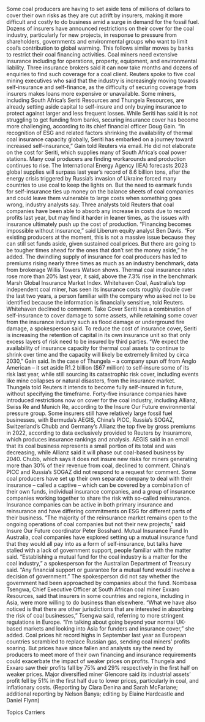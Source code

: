 Some coal producers are having to set aside tens of millions of dollars to cover their own risks as they are cut adrift by insurers, making it more difficult and costly to do business amid a surge in demand for the fossil fuel.
Dozens of insurers have announced restrictions on their cover for the coal industry, particularly for new projects, in response to pressure from shareholders, governments and environmental groups who want to limit coal’s contribution to global warming. This follows similar moves by banks to restrict their coal financing activities.
Coal miners need extensive insurance including for operations, property, equipment, and environmental liability. Three insurance brokers said it can now take months and dozens of enquiries to find such coverage for a coal client.
Reuters spoke to five coal mining executives who said that the industry is increasingly moving towards self-insurance and self-finance, as the difficulty of securing coverage from insurers makes loans more expensive or unavailable.
Some miners, including South Africa’s Seriti Resources and Thungela Resources, are already setting aside capital to self-insure and only buying insurance to protect against larger and less frequent losses.
While Seriti has said it is not struggling to get funding from banks, securing insurance cover has become more challenging, according to its chief financial officer Doug Gain.
“In recognition of ESG and related factors shrinking the availability of thermal coal insurance capacity globally, Seriti has embarked on a journey toward increased self-insurance,” Gain told Reuters via email.
He did not elaborate on the cost for Seriti, which supplies many of South Africa’s coal power stations.
Many coal producers are finding workarounds and production continues to rise. The International Energy Agency (IEA) forecasts 2023 global supplies will surpass last year’s record of 8.6 billion tons, after the energy crisis triggered by Russia’s invasion of Ukraine forced many countries to use coal to keep the lights on.
But the need to earmark funds for self-insurance ties up money on the balance sheets of coal companies and could leave them vulnerable to large costs when something goes wrong, industry analysts say.
Three analysts told Reuters that coal companies have been able to absorb any increase in costs due to record profits last year, but may find it harder in leaner times, as the issues with insurance ultimately push up the cost of production.
“Financing becomes impossible without insurance,” said Liberum equity analyst Ben Davis.
“For existing producers at the moment, this is not a massive issue because they can still set funds aside, given sustained coal prices. But there are going to be tougher times ahead for the ones that don’t set the money aside,” he added.
The dwindling supply of insurance for coal producers has led to premiums rising nearly three times as much as an industry benchmark, data from brokerage Willis Towers Watson shows.
Thermal coal insurance rates rose more than 20% last year, it said, above the 7.3% rise in the benchmark Marsh Global Insurance Market Index.
Whitehaven Coal, Australia’s top independent coal miner, has seen its insurance costs roughly double over the last two years, a person familiar with the company who asked not to be identified because the information is financially sensitive, told Reuters.
Whitehaven declined to comment.
Take Cover
Seriti has a combination of self-insurance to cover damage to some assets, while retaining some cover from the insurance industry such as flood damage or underground fire damage, a spokesperson said.
To reduce the cost of insurance cover, Seriti is increasing the retention of capital in its own insurance unit so that only excess layers of risk need to be insured by third parties.
“We expect the availability of insurance capacity for thermal coal assets to continue to shrink over time and the capacity will likely be extremely limited by circa 2030,” Gain said.
In the case of Thungela – a company spun off from Anglo American – it set aside R1.2 billion ($67 million) to self-insure some of its risk last year, while still sourcing its catastrophic risk cover, including events like mine collapses or natural disasters, from the insurance market.
Thungela told Reuters it intends to become fully self-insured in future, without specifying the timeframe.
Forty-five insurance companies have introduced restrictions now on cover for the coal industry, including Allianz, Swiss Re and Munich Re, according to the Insure Our Future environmental pressure group.
Some insurers still have relatively large fossil fuel businesses, with Bermuda’s AEGIS, China’s PICC, Russia’s SOGAZ, Switzerland’s Chubb and Germany’s Allianz the top five by gross premiums in 2022, according to data exclusively provided to Reuters by Insuramore, which produces insurance rankings and analysis.
AEGIS said in an email that its coal business represents a small portion of its total and was decreasing, while Allianz said it will phase out coal-based business by 2040.
Chubb, which says it does not insure new risks for miners generating more than 30% of their revenue from coal, declined to comment. China’s PICC and Russia’s SOGAZ did not respond to a request for comment.
Some coal producers have set up their own separate company to deal with their insurance – called a captive – which can be covered by a combination of their own funds, individual insurance companies, and a group of insurance companies working together to share the risk with so-called reinsurance.
Insurance companies can be active in both primary insurance and reinsurance and have differing commitments on ESG for different parts of their business.
“The majority of the reinsurance market remains open to the ongoing operations of coal companies but not their new projects,” said Insure Our Future coordinator Peter Bosshard.
Mutual Insurance Fund
In Australia, coal companies have explored setting up a mutual insurance fund that they would all pay into as a form of self-insurance, but talks have stalled with a lack of government support, people familiar with the matter said.
“Establishing a mutual fund for the coal industry is a matter for the coal industry,” a spokesperson for the Australian Department of Treasury said. “Any financial support or guarantee for a mutual fund would involve a decision of government.”
The spokesperson did not say whether the government had been approached by companies about the fund.
Nombasa Tsengwa, Chief Executive Officer at South African coal miner Exxaro Resources, said that insurers in some countries and regions, including in Asia, were more willing to do business than elsewhere.
“What we have also noticed is that there are other jurisdictions that are interested in absorbing the risk of coal businesses,” Tsengwa said, referring to more stringent regulations in Europe.
“I’m talking about going beyond your normal UK-based markets and looking into Asia for funders and insurance cover,” she added.
Coal prices hit record highs in September last year as European countries scrambled to replace Russian gas, sending coal miners’ profits soaring.
But prices have since fallen and analysts say the need by producers to meet more of their own financing and insurance requirements could exacerbate the impact of weaker prices on profits.
Thungela and Exxaro saw their profits fall by 75% and 29% respectively in the first half on weaker prices. Major diversified miner Glencore said its industrial assets’ profit fell by 51% in the first half due to lower prices, particularly in coal, and inflationary costs.
(Reporting by Clara Denina and Sarah McFarlane; additional reporting by Nelson Banya; editing by Elaine Hardcastle and Daniel Flynn)

Topics
Carriers

